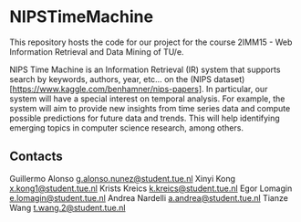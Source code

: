 # NIPSTimeMachine

This repository hosts the code for our project for the course 2IMM15 - Web Information Retrieval and Data Mining of TU/e.

NIPS Time Machine is an Information Retrieval (IR) system that supports search by keywords, authors, year, etc… on the (NIPS dataset)[https://www.kaggle.com/benhamner/nips-papers]. In particular, our system will have a special interest on temporal analysis. For example, the system will aim to provide new insights from time series data and compute possible predictions for future data and trends. This will help identifying emerging topics in computer science research, among others.

## Contacts
Guillermo Alonso g.alonso.nunez@student.tue.nl
Xinyi Kong x.kong1@student.tue.nl
Krists Kreics k.kreics@student.tue.nl
Egor Lomagin e.lomagin@student.tue.nl 
Andrea Nardelli a.andrea@student.tue.nl 
Tianze Wang t.wang.2@student.tue.nl 
